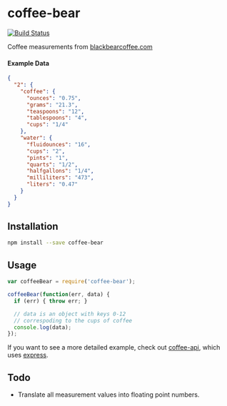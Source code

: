 coffee-bear
===========
[![Build Status](https://travis-ci.org/stevenschobert/coffee-bear.png?branch=master)](https://travis-ci.org/stevenschobert/coffee-bear)

Coffee measurements from [blackbearcoffee.com](http://blackbearcoffee.com/resources/83)

#### Example Data

```json
{
  "2": {
    "coffee": {
      "ounces": "0.75",
      "grams": "21.3",
      "teaspoons": "12",
      "tablespoons": "4",
      "cups": "1/4"
    },
    "water": {
      "fluidounces": "16",
      "cups": "2",
      "pints": "1",
      "quarts": "1/2",
      "halfgallons": "1/4",
      "milliliters": "473",
      "liters": "0.47"
    }
  }
}
```
## Installation

```sh
npm install --save coffee-bear
```

## Usage

```js
var coffeeBear = require('coffee-bear');

coffeeBear(function(err, data) {
  if (err) { throw err; }

  // data is an object with keys 0-12
  // correspoding to the cups of coffee
  console.log(data);
});
```

If you want to see a more detailed example, check out
[coffee-api](https://github.com/stevenschobert/coffee-api), which uses
[express](http://expressjs.com).

## Todo

- Translate all measurement values into floating point numbers.

